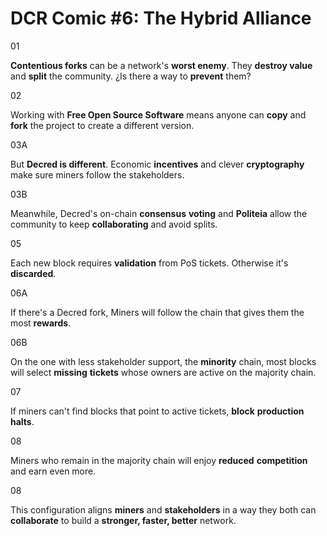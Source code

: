 # DCR Comic #6: The Hybrid Alliance

01

**Contentious forks** can be a network's **worst enemy**. They **destroy value** and **split** the community. ¿Is there a way to **prevent** them?

02

Working with **Free Open Source Software** means anyone can **copy** and **fork** the project to create a different version.

03A

But **Decred is different**. Economic **incentives** and clever **cryptography** make sure miners follow the stakeholders.

03B

Meanwhile, Decred's on-chain **consensus** **voting** and **Politeia** allow the community to keep **collaborating** and avoid splits.

05

Each new block requires **validation** from PoS tickets. Otherwise it's **discarded**.

06A

If there's a Decred fork, Miners will follow the chain that gives them the most **rewards**. 

06B

On the one with less stakeholder support, the **minority** chain, most blocks will select **missing** **tickets** whose owners are active on the majority chain.

07

If miners can't find blocks that point to active tickets, **block** **production** **halts**.

08

Miners who remain in the majority chain will enjoy **reduced** **competition** and earn even more.

08

This configuration aligns **miners** and **stakeholders** in a way they both can **collaborate** to build a **stronger, faster, better** network.
